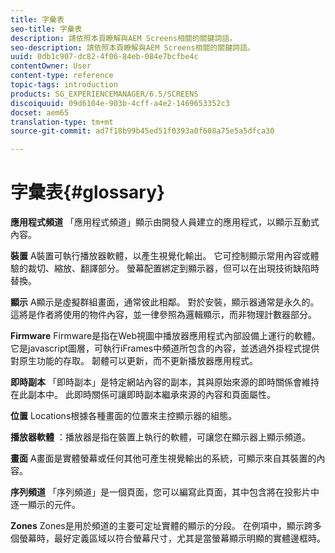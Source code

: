 ```yaml
---
title: 字彙表
seo-title: 字彙表
description: 請依照本頁瞭解與AEM Screens相關的關鍵詞語。
seo-description: 請依照本頁瞭解與AEM Screens相關的關鍵詞語。
uuid: 0db1c907-dc82-4f06-84eb-084e7bcfbe4c
contentOwner: User
content-type: reference
topic-tags: introduction
products: SG_EXPERIENCEMANAGER/6.5/SCREENS
discoiquuid: 09d6104e-903b-4cff-a4e2-1469653352c3
docset: aem65
translation-type: tm+mt
source-git-commit: ad7f18b99b45ed51f0393a0f608a75e5a5dfca30

---
```



# 字彙表{#glossary}

**應用程式頻道** 「應用程式頻道」顯示由開發人員建立的應用程式，以顯示互動式內容。

**裝置** A裝置可執行播放器軟體，以產生視覺化輸出。 它可控制顯示常用內容或體驗的裁切、縮放、翻譯部分。 螢幕配置綁定到顯示器，但可以在出現技術缺陷時替換。

**顯示** A顯示是虛擬群組畫面，通常彼此相鄰。 對於安裝，顯示器通常是永久的。 這將是作者將使用的物件內容，並一律參照為邏輯顯示，而非物理計數器部分。

**Firmware** Firmware是指在Web視圖中播放器應用程式內部設備上運行的軟體。 它是javascript圖層，可執行iFrames中頻道所包含的內容，並透過外掛程式提供對原生功能的存取。 韌體可以更新，而不更新播放器應用程式。

**即時副本** 「即時副本」是特定網站內容的副本，其與原始來源的即時關係會維持在此副本中。 此即時關係可讓即時副本繼承來源的內容和頁面屬性。

**位置** Locations根據各種畫面的位置來主控顯示器的組態。

**播放器軟體** ：播放器是指在裝置上執行的軟體，可讓您在顯示器上顯示頻道。

**畫面** A畫面是實體螢幕或任何其他可產生視覺輸出的系統，可顯示來自其裝置的內容。

**序列頻道** 「序列頻道」是一個頁面，您可以編寫此頁面，其中包含將在投影片中逐一顯示的元件。

**Zones** Zones是用於頻道的主要可定址實體的顯示的分段。 在例項中，顯示跨多個螢幕時，最好定義區域以符合螢幕尺寸，尤其是當螢幕顯示明顯的實體邊框時。

